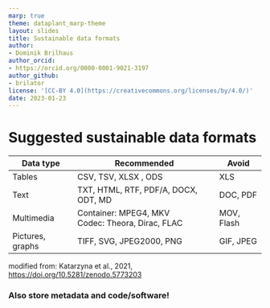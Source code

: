 ```yaml
---
marp: true
theme: dataplant_marp-theme
layout: slides
title: Sustainable data formats
author:
- Dominik Brilhaus
author_orcid:
- https://orcid.org/0000-0001-9021-3197
author_github:
- brilator
license: '[CC-BY 4.0](https://creativecommons.org/licenses/by/4.0/)'
date: 2023-01-23
---
```


# Suggested sustainable data formats

Data type  | Recommended  | Avoid
-----------|--------------|------
Tables | CSV, TSV, XLSX , ODS | XLS |
Text | TXT, HTML, RTF, PDF/A, DOCX, ODT, MD  | DOC, PDF |
Multimedia  | Container: MPEG4, MKV<br>Codec: Theora, Dirac, FLAC  | MOV, Flash
Pictures, graphs  | TIFF, SVG, JPEG2000, PNG  | GIF, JPEG

modified from: Katarzyna et al., 2021, https://doi.org/10.5281/zenodo.5773203
### Also store metadata and code/software!
